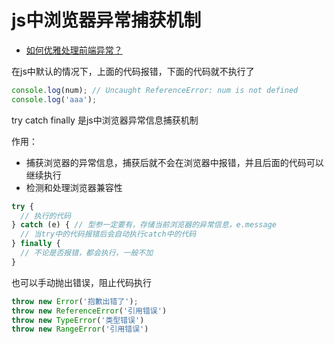 # js中浏览器异常捕获机制

- [如何优雅处理前端异常？](http://jartto.wang/2018/11/20/js-exception-handling/)

在js中默认的情况下，上面的代码报错，下面的代码就不执行了
```js
console.log(num); // Uncaught ReferenceError: num is not defined
console.log('aaa');
```

try catch finally 是js中浏览器异常信息捕获机制

作用：
- 捕获浏览器的异常信息，捕获后就不会在浏览器中报错，并且后面的代码可以继续执行
- 检测和处理浏览器兼容性


```js
try {
  // 执行的代码
} catch (e) { // 型参一定要有，存储当前浏览器的异常信息，e.message
  // 当try中的代码报错后会自动执行catch中的代码
} finally {
  // 不论是否报错，都会执行，一般不加
}
```

也可以手动抛出错误，阻止代码执行
```js
throw new Error('抱歉出错了');
throw new ReferenceError('引用错误')
throw new TypeError('类型错误')
throw new RangeError('引用错误')
```
